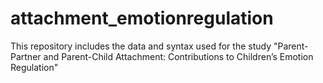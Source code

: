 # attachment_emotionregulation
This repository includes the data and syntax used for the study "Parent-Partner and Parent-Child Attachment: Contributions to Children’s Emotion Regulation"
